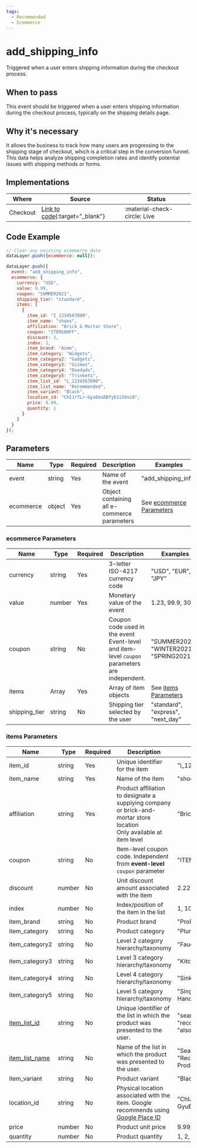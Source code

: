 ```yaml
---
tags:
  - Recommended
  - Ecommerce
---
```


# add_shipping_info

Triggered when a user enters shipping information during the checkout process.

## When to pass
This event should be triggered when a user enters shipping information during the checkout process, typically on the shipping details page.

## Why it's necessary
It allows the business to track how many users are progressing to the shipping stage of checkout, which is a critical step in the conversion funnel. This data helps analyze shipping completion rates and identify potential issues with shipping methods or forms.

## Implementations

| Where | Source | Status |
|-------|--------|--------|
| Checkout | [Link to code](/page){:target="_blank"} | :material-check-circle: Live |

## Code Example

```js
// Clear any existing ecommerce data
dataLayer.push({ecommerce: null});

dataLayer.push({
  event: "add_shipping_info",
  ecommerce: {
    currency: "USD",
    value: 9.99,
    coupon: "SUMMER2021",
    shipping_tier: "standard",
    items: [
      {
        item_id: "I_1234567890",
        item_name: "shoes",
        affiliation: "Brick & Mortar Store",
        coupon: "ITEM10OFF",
        discount: 2,
        index: 1,
        item_brand: "Acme",
        item_category: "Widgets",
        item_category2: "Gadgets",
        item_category3: "Gizmos",
        item_category4: "Doodads",
        item_category5: "Trinkets",
        item_list_id: "L_1234567890",
        item_list_name: "Recommended",
        item_variant: "Black",
        location_id: "ChIJrTLr-GyuEmsRBfy61i59si0",
        price: 9.99,
        quantity: 1
      }
    ]
  }
});
```

## Parameters

| Name | Type | Required | Description | Examples |
| ---- | ---- | -------- | ----------- | -------- |
| event | string | Yes | Name of the event | "add_shipping_info" |
| ecommerce | object | Yes | Object containing all e-commerce parameters | See [ecommerce Parameters](#ecommerce-parameters) |

### ecommerce Parameters

| Name | Type | Required | Description | Examples |
| ---- | ---- | -------- | ----------- | -------- |
| currency | string | Yes | 3-letter ISO-4217 currency code | "USD", "EUR", "JPY" |
| value | number | Yes | Monetary value of the event | 1.23, 99.9, 300 |
| coupon | string | No | Coupon code used in the event<br>Event-level and item-level `coupon` parameters are independent. | "SUMMER2021", "WINTER2021", "SPRING2021" |
| items | Array<Item> | Yes | Array of item objects | See [items Parameters](#items-parameters) |
| shipping_tier | string | No | Shipping tier selected by the user | "standard", "express", "next_day" |

### items Parameters

| Name | Type | Required | Description | Examples |
|------|------|----------|-------------|----------|
| item_id | string | Yes | Unique identifier for the item | "I_1234567890" |
| item_name | string | Yes | Name of the item | "shoes", "t-shirt", "hat" |
| affiliation | string | Yes | Product affiliation to designate a supplying company or brick-and-mortar store location<br>Only available at item level | "Brick & Mortar Store" |
| coupon | string | No | Item-level coupon code. Independent from **event-level** `coupon` parameter | "ITEM10OFF" |
| discount | number | No | Unit discount amount associated with the item | 2.22 |
| index | number | No | Index/position of the item in the list | 1, 10, 465 |
| item_brand | string | No | Product brand | "ProFlow", "Delta" |
| item_category | string | No | Product category | "Plumbing", "HVAC" |
| item_category2 | string | No | Level 2 category hierarchy/taxonomy | "Faucets", "Toilets" |
| item_category3 | string | No | Level 3 category hierarchy/taxonomy | "Kitchen", "Bathroom" |
| item_category4 | string | No | Level 4 category hierarchy/taxonomy | "Sink", "Shower" |
| item_category5 | string | No | Level 5 category hierarchy/taxonomy | "Single Handle", "Double Handle" |
| [item_list_id](../../reference/item_list_values.md) | string | No | Unique identifier of the list in which the product was presented to the user. | "search_results", "recommended_products", "also_viewed" |
| [item_list_name](../../reference/item_list_values.md) | string | No | Name of the list in which the product was presented to the user. | "Search Results", "Recommended Products", "Also Viewed" |
| item_variant | string | No | Product variant | "Black", "Large", "10mm" |
| location_id | string | No | Physical location associated with the item. Google recommends using [Google Place ID](https://developers.google.com/maps/documentation/places/web-service/place-id) | "ChIJrTLr-GyuEmsRBfy61i59si0" |
| price | number | No | Product unit price | 9.99, 19.99, 29.99 |
| quantity | number | No | Product quantity | 1, 2, 3 |
